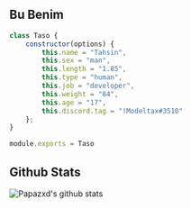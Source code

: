 <h2>Bu Benim</h2>

```js
class Taso {
    constructor(options) {
        this.name = "Tahsin",
        this.sex = "man",
        this.length = "1.85",
        this.type = "human",
        this.job = "developer",
        this.weight = "84",
        this.age = "17",
        this.discord.tag = "!Modeltax#3510"
    };
}

module.exports = Taso
```
## Github Stats
![Papazxd's github stats](https://github-readme-stats.vercel.app/api?username=Taso35&show_icons=true&theme=radical) 
